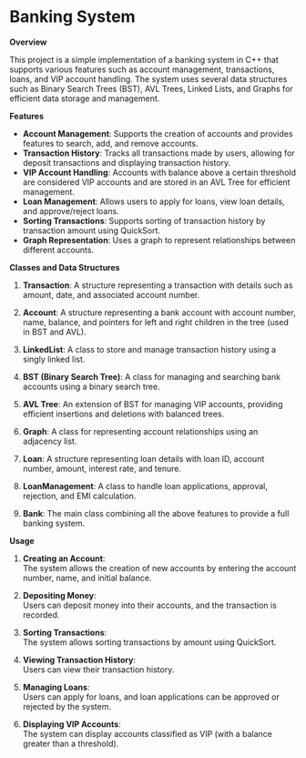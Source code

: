 # **Banking System**

**Overview**

This project is a simple implementation of a banking system in C++ that supports various features such as account management, transactions, loans, and VIP account handling. The system uses several data structures such as Binary Search Trees (BST), AVL Trees, Linked Lists, and Graphs for efficient data storage and management.

**Features**

- **Account Management**: Supports the creation of accounts and provides features to search, add, and remove accounts.
- **Transaction History**: Tracks all transactions made by users, allowing for deposit transactions and displaying transaction history.
- **VIP Account Handling**: Accounts with balance above a certain threshold are considered VIP accounts and are stored in an AVL Tree for efficient management.
- **Loan Management**: Allows users to apply for loans, view loan details, and approve/reject loans.
- **Sorting Transactions**: Supports sorting of transaction history by transaction amount using QuickSort.
- **Graph Representation**: Uses a graph to represent relationships between different accounts.

**Classes and Data Structures**

1. **Transaction**: A structure representing a transaction with details such as amount, date, and associated account number.
   
2. **Account**: A structure representing a bank account with account number, name, balance, and pointers for left and right children in the tree (used in BST and AVL).

3. **LinkedList**: A class to store and manage transaction history using a singly linked list.

4. **BST (Binary Search Tree)**: A class for managing and searching bank accounts using a binary search tree.

5. **AVL Tree**: An extension of BST for managing VIP accounts, providing efficient insertions and deletions with balanced trees.

6. **Graph**: A class for representing account relationships using an adjacency list.

7. **Loan**: A structure representing loan details with loan ID, account number, amount, interest rate, and tenure.

8. **LoanManagement**: A class to handle loan applications, approval, rejection, and EMI calculation.

9. **Bank**: The main class combining all the above features to provide a full banking system.

**Usage**

1. **Creating an Account**:  
   The system allows the creation of new accounts by entering the account number, name, and initial balance.

2. **Depositing Money**:  
   Users can deposit money into their accounts, and the transaction is recorded.

3. **Sorting Transactions**:  
   The system allows sorting transactions by amount using QuickSort.

4. **Viewing Transaction History**:  
   Users can view their transaction history.

5. **Managing Loans**:  
   Users can apply for loans, and loan applications can be approved or rejected by the system.

6. **Displaying VIP Accounts**:  
   The system can display accounts classified as VIP (with a balance greater than a threshold).

